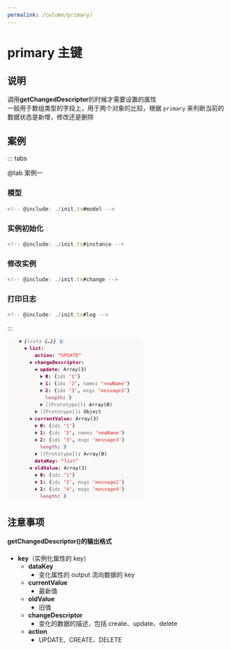 ```yaml
---
permalink: /column/primary/
---
```


# primary 主键

## 说明

调用**getChangedDescriptor**的时候才需要设置的属性  
一般用于数组类型的字段上，用于两个对象的比较，根据 `primary` 来判断当前的数据状态是新增，修改还是删除

## 案例

::: tabs

@tab 案例一

### 模型

```ts :no-line-numbers
<!-- @include: ./init.ts#model -->
```

### 实例初始化

```ts :no-line-numbers
<!-- @include: ./init.ts#instance -->
```

### 修改实例

```ts :no-line-numbers
<!-- @include: ./init.ts#change -->
```

### 打印日志

```ts :no-line-numbers
<!-- @include: ./init.ts#log -->
```

:::

![本地图片](./image.png)

## 注意事项

#### getChangedDescriptor()的输出格式

- **key**（实例化属性的 key）
  - **dataKey**
    - 变化属性的 output 流向数据的 key
  - **currentValue**
    - 最新值
  - **oldValue**
    - 旧值
  - **changeDescriptor**
    - 变化的数据的描述，包括 create、update、delete
  - **action**
    - UPDATE、CREATE、DELETE
